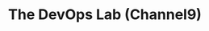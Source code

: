 ---
title: The DevOps Lab (Channel9)
menu:
  sidebar:
    name: The DevOps Lab (Channel9)
    identifier: the-devops-lab
    weight: 300

---  